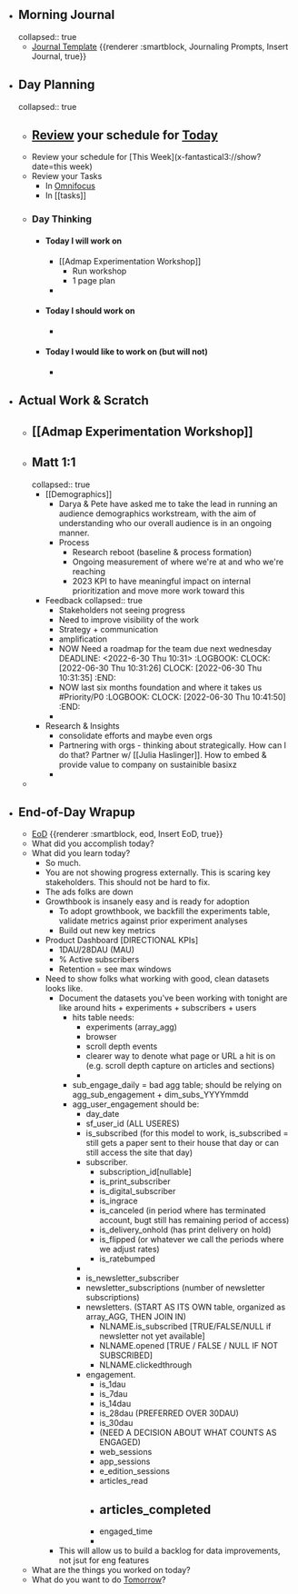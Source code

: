 - ## Morning Journal
  collapsed:: true
	- [Journal Template](((62a73923-0d4c-4e1c-a939-7fd90622dd86))) {{renderer :smartblock, Journaling Prompts, Insert Journal, true}}
- ## Day Planning
  collapsed:: true
	- [Review](((62a89da8-158e-4a7a-a23d-f866fb3100a9))) your schedule for [Today](x-fantastical3://show?date=[[2022/06/30]])
		-
	- Review your schedule for [This Week](x-fantastical3://show?date=this week)
	- Review your Tasks
		- In [Omnifocus](omnifocus:///forecast)
		- In [[tasks]]
	- ### Day Thinking
		- #### Today I will work on
			- [[Admap Experimentation Workshop]]
				- Run workshop
				- 1 page plan
			-
		- #### Today I should work on
			-
		- #### Today I would like to work on (but will not)
			-
- ## Actual Work & Scratch
	- ## [[Admap Experimentation Workshop]]
	- ## Matt 1:1
	  collapsed:: true
		- [[Demographics]]
			- Darya & Pete have asked me to take the lead in running an audience demographics workstream, with the aim of understanding who our overall audience is in an ongoing manner.
			- Process
				- Research reboot (baseline & process formation)
				- Ongoing measurement of where we're at and who we're reaching
				- 2023 KPI to have meaningful impact on internal prioritization and move more work toward this
		- Feedback
		  collapsed:: true
			- Stakeholders not seeing progress
			- Need to improve visibility of the work
			- Strategy + communication
			- amplification
			- NOW Need a roadmap for the team due next wednesday DEADLINE: <2022-6-30 Thu 10:31>
			  :LOGBOOK:
			  CLOCK: [2022-06-30 Thu 10:31:26]
			  CLOCK: [2022-06-30 Thu 10:31:35]
			  :END:
			- NOW last six months foundation and where it takes us #Priority/P0
			  :LOGBOOK:
			  CLOCK: [2022-06-30 Thu 10:41:50]
			  :END:
			-
		- Research & Insights
			- consolidate efforts and maybe even orgs
			- Partnering with orgs - thinking about strategically. How can I do that? Partner w/ [[Julia Haslinger]]. How to embed & provide value to company on sustainible basixz
			-
	-
- ## End-of-Day Wrapup
	- [EoD](((62a8f8a3-8e3a-4933-a94d-35cf93d8efe9))) {{renderer :smartblock, eod, Insert EoD, true}}
	- What did you accomplish today?
	- What did you learn today?
		- So much.
		- You are not showing progress externally. This is scaring key stakeholders. This should not be hard to fix.
		- The ads folks are down
		- Growthbook is insanely easy and is ready for adoption
			- To adopt growthbook, we backfill the experiments table, validate metrics against prior experiment analyses
			- Build out new key metrics
		- Product Dashboard [DIRECTIONAL KPIs]
			- 1DAU/28DAU (MAU)
			- % Active subscribers
			- Retention = see max windows
		- Need to show folks what working with good, clean datasets looks like.
			- Document the datasets you've been working with tonight are like around hits + experiments + subscribers + users
				- hits table needs:
					- experiments (array_agg)
					- browser
					- scroll depth events
					- clearer way to denote what page or URL a hit is on (e.g. scroll depth capture on articles and sections)
					-
				- sub_engage_daily = bad agg table; should be relying on agg_sub_engagement +  dim_subs_YYYYmmdd
				- agg_user_engagement should be:
					- day_date
					- sf_user_id (ALL USERES)
					- is_subscribed (for this model to work, is_subscribed = still gets a paper sent to their house that day or can still access the site that day)
					- subscriber.
						- subscription_id[nullable]
						- is_print_subscriber
						- is_digital_subscriber
						- is_ingrace
						- is_canceled (in period where has terminated account, bugt still has remaining period of access)
						- is_delivery_onhold (has print delivery on hold)
						- is_flipped (or whatever we call the periods where we adjust rates)
						- is_ratebumped
					-
					- is_newsletter_subscriber
					- newsletter_subscriptions (number of newsletter subscriptions)
					- newsletters. (START AS ITS OWN table, organized as array_AGG, THEN JOIN IN)
						- NLNAME.is_subscribed [TRUE/FALSE/NULL if newsletter not yet available]
						- NLNAME.opened [TRUE / FALSE / NULL IF NOT SUBSCRIBED]
						- NLNAME.clickedthrough
					- engagement.
						- is_1dau
						- is_7dau
						- is_14dau
						- is_28dau (PREFERRED OVER 30DAU)
						- is_30dau
						- (NEED A DECISION ABOUT WHAT COUNTS AS ENGAGED)
						- web_sessions
						- app_sessions
						- e_edition_sessions
						- articles_read
						- articles_completed
							-
						- engaged_time
						-
			- This will allow us to build a backlog for data improvements, not jsut for eng features
	- What are the things you worked on today?
	- What do you want to do [Tomorrow]([[2022/07/01]])?